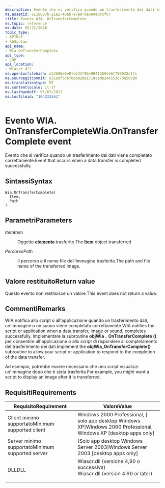 ```yaml
---
description: Evento che si verifica quando un trasferimento dei dati viene completato correttamente.
ms.assetid: 6110867b-21e2-48ab-97ad-0e084a0ccf07
title: Evento WIA. OnTransferComplete
ms.topic: reference
ms.date: 05/31/2018
topic_type:
- APIRef
- kbSyntax
api_name:
- Wia.OnTransferComplete
api_type:
- COM
api_location:
- Wiascr.dll
ms.openlocfilehash: d33685e0e8fe233f96e9841359e56f759032d17c
ms.sourcegitcommit: 831e8f3db78ab820e1710cede244553c70e50500
ms.translationtype: MT
ms.contentlocale: it-IT
ms.lasthandoff: 01/07/2021
ms.locfileid: "104231563"
---
```

# <a name="wiaontransfercomplete-event"></a><span data-ttu-id="ebc70-103">Evento WIA. OnTransferComplete</span><span class="sxs-lookup"><span data-stu-id="ebc70-103">Wia.OnTransferComplete event</span></span>

<span data-ttu-id="ebc70-104">Evento che si verifica quando un trasferimento dei dati viene completato correttamente.</span><span class="sxs-lookup"><span data-stu-id="ebc70-104">Event that occurs when a data transfer is completed successfully.</span></span>

## <a name="syntax"></a><span data-ttu-id="ebc70-105">Sintassi</span><span class="sxs-lookup"><span data-stu-id="ebc70-105">Syntax</span></span>


```JScript
Wia.OnTransferComplete(
  Item,
  Path
)
```



## <a name="parameters"></a><span data-ttu-id="ebc70-106">Parametri</span><span class="sxs-lookup"><span data-stu-id="ebc70-106">Parameters</span></span>

<dl> <dt>

<span data-ttu-id="ebc70-107">*Item*</span><span class="sxs-lookup"><span data-stu-id="ebc70-107">*Item*</span></span> 
</dt> <dd>

<span data-ttu-id="ebc70-108">Oggetto [**elemento**](-wia-item.md) trasferito.</span><span class="sxs-lookup"><span data-stu-id="ebc70-108">The [**Item**](-wia-item.md) object transferred.</span></span>

</dd> <dt>

<span data-ttu-id="ebc70-109">*Percorso*</span><span class="sxs-lookup"><span data-stu-id="ebc70-109">*Path*</span></span> 
</dt> <dd>

<span data-ttu-id="ebc70-110">Il percorso e il nome file dell'immagine trasferita.</span><span class="sxs-lookup"><span data-stu-id="ebc70-110">The path and file name of the transferred image.</span></span>

</dd> </dl>

## <a name="return-value"></a><span data-ttu-id="ebc70-111">Valore restituito</span><span class="sxs-lookup"><span data-stu-id="ebc70-111">Return value</span></span>

<span data-ttu-id="ebc70-112">Questo evento non restituisce un valore.</span><span class="sxs-lookup"><span data-stu-id="ebc70-112">This event does not return a value.</span></span>

## <a name="remarks"></a><span data-ttu-id="ebc70-113">Commenti</span><span class="sxs-lookup"><span data-stu-id="ebc70-113">Remarks</span></span>

<span data-ttu-id="ebc70-114">WIA notifica allo script o all'applicazione quando un trasferimento dati, un'immagine o un suono viene completato correttamente.</span><span class="sxs-lookup"><span data-stu-id="ebc70-114">WIA notifies the script or application when a data transfer, image or sound, completes successfully.</span></span> <span data-ttu-id="ebc70-115">Implementare la subroutine **objWia** \_ **OnTransferComplete ()** per consentire all'applicazione o allo script di rispondere al completamento del trasferimento dei dati.</span><span class="sxs-lookup"><span data-stu-id="ebc70-115">Implement the **objWia**\_**OnTransferComplete()** subroutine to allow your script or application to respond to the completion of the data transfer.</span></span>

<span data-ttu-id="ebc70-116">Ad esempio, potrebbe essere necessario che uno script visualizzi un'immagine dopo che è stata trasferita.</span><span class="sxs-lookup"><span data-stu-id="ebc70-116">For example, you might want a script to display an image after it is transferred.</span></span>

## <a name="requirements"></a><span data-ttu-id="ebc70-117">Requisiti</span><span class="sxs-lookup"><span data-stu-id="ebc70-117">Requirements</span></span>



| <span data-ttu-id="ebc70-118">Requisito</span><span class="sxs-lookup"><span data-stu-id="ebc70-118">Requirement</span></span> | <span data-ttu-id="ebc70-119">Valore</span><span class="sxs-lookup"><span data-stu-id="ebc70-119">Value</span></span> |
|-------------------------------------|---------------------------------------------------------------------------------------------------------------|
| <span data-ttu-id="ebc70-120">Client minimo supportato</span><span class="sxs-lookup"><span data-stu-id="ebc70-120">Minimum supported client</span></span><br/> | <span data-ttu-id="ebc70-121">Windows 2000 Professional, \[ solo app desktop Windows XP\]</span><span class="sxs-lookup"><span data-stu-id="ebc70-121">Windows 2000 Professional, Windows XP \[desktop apps only\]</span></span><br/>                                        |
| <span data-ttu-id="ebc70-122">Server minimo supportato</span><span class="sxs-lookup"><span data-stu-id="ebc70-122">Minimum supported server</span></span><br/> | <span data-ttu-id="ebc70-123">\[Solo app desktop Windows Server 2003\]</span><span class="sxs-lookup"><span data-stu-id="ebc70-123">Windows Server 2003 \[desktop apps only\]</span></span><br/>                                                          |
| <span data-ttu-id="ebc70-124">DLL</span><span class="sxs-lookup"><span data-stu-id="ebc70-124">DLL</span></span><br/>                      | <dl> <span data-ttu-id="ebc70-125"><dt>Wiascr.dll (versione 4,90 o successiva)</dt></span><span class="sxs-lookup"><span data-stu-id="ebc70-125"><dt>Wiascr.dll (version 4.90 or later)</dt></span></span> </dl> |



 

 




